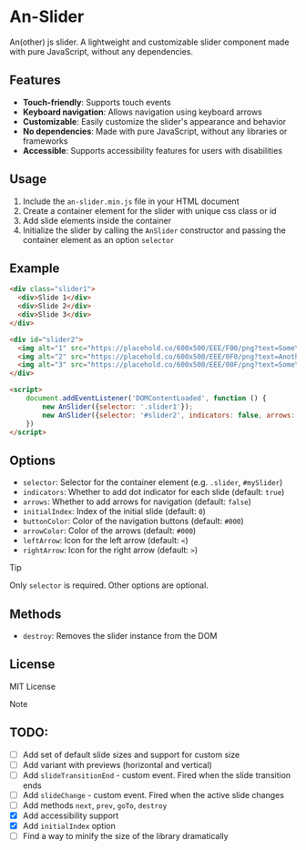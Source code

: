 **An-Slider**
================

An(other) js slider. A lightweight and customizable slider component made with pure JavaScript, without any dependencies.

**Features**
------------

* **Touch-friendly**: Supports touch events
* **Keyboard navigation**: Allows navigation using keyboard arrows
* **Customizable**: Easily customize the slider's appearance and behavior
* **No dependencies**: Made with pure JavaScript, without any libraries or frameworks
* **Accessible**: Supports accessibility features for users with disabilities

**Usage**
-----

1. Include the `an-slider.min.js` file in your HTML document
2. Create a container element for the slider with unique css class or id
3. Add slide elements inside the container
4. Initialize the slider by calling the `AnSlider` constructor and passing the container element as an option `selector`

**Example**
------------

```html
<div class="slider1">
  <div>Slide 1</div>
  <div>Slide 2</div>
  <div>Slide 3</div>
</div>

<div id="slider2">
  <img alt="1" src="https://placehold.co/600x500/EEE/F00/png?text=Some\nPicture1">
  <img alt="2" src="https://placehold.co/600x500/EEE/0F0/png?text=Another\nPicture2">
  <img alt="3" src="https://placehold.co/600x500/EEE/00F/png?text=Some\nPicture3">
</div>

<script>
    document.addEventListener('DOMContentLoaded', function () {
        new AnSlider({selector: '.slider1'});
        new AnSlider({selector: '#slider2', indicators: false, arrows: true});
    })
</script>
```

**Options**
------------

* `selector`: Selector for the container element (e.g. `.slider`, `#mySlider`)
* `indicators`: Whether to add dot indicator for each slide (default: `true`)
* `arrows`: Whether to add arrows for navigation (default: `false`)
* `initialIndex`: Index of the initial slide (default: `0`)
* `buttonColor`: Color of the navigation buttons (default: `#000`)
* `arrowColor`: Color of the arrows (default: `#000`)
* `leftArrow`: Icon for the left arrow (default: `<`)
* `rightArrow`: Icon for the right arrow (default: `>`)

> [!TIP]
> 
> Only `selector` is required. Other options are optional.

**Methods**
------------

* `destroy`: Removes the slider instance from the DOM

**License**
------------

MIT License


> [!NOTE]
> ## TODO:
> - [ ] Add set of default slide sizes and support for custom size
> - [ ] Add variant with previews (horizontal and vertical)
> - [ ] Add `slideTransitionEnd` - custom event. Fired when the slide transition ends
> - [ ] Add `slideChange` - custom event. Fired when the active slide changes
> - [ ] Add methods `next`, `prev`, `goTo`, `destroy`
> - [x] Add accessibility support
> - [x] Add `initialIndex` option
> - [ ] Find a way to minify the size of the library dramatically
